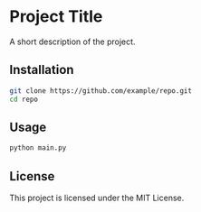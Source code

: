 # Project Title

A short description of the project.

## Installation

```sh
git clone https://github.com/example/repo.git
cd repo
```

## Usage

```sh
python main.py
```

## License

This project is licensed under the MIT License.

